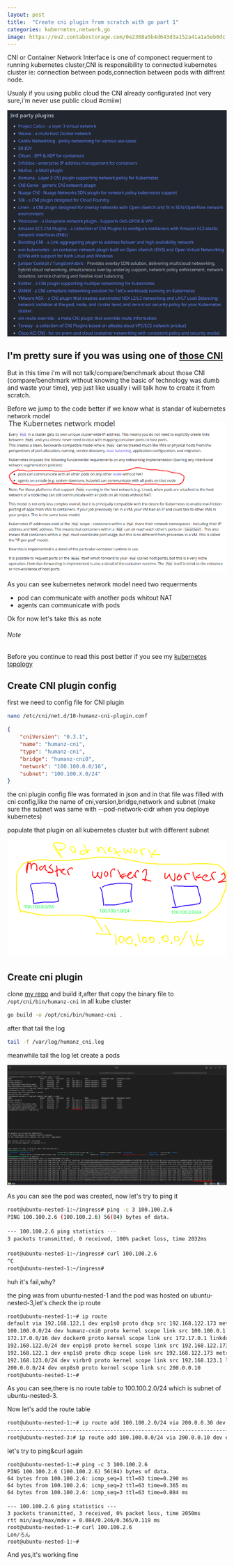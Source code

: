 ```yaml
---
layout: post
title:  "Create cni plugin from scratch with go part 1"
categories: kubernetes,network,go
image: https://eu2.contabostorage.com/0e2368a5b4d643d3a152a41a1a5eb0dc:kano/FnDQZKLaEAEH2mc.jpeg
---
```

CNI or Container Network Interface is one of componect requerment to running kubernetes cluster,CNI is responsibility to connected kubernetes cluster ie: connection between pods,connection between pods with diffrent node.

Usualy if you using public cloud the CNI already configurated (not very sure,i'm never use public cloud #cmiiw)

![1.png](../../assets/img/kubernetes/cni/1.png)

I'm pretty sure if you was using one of [those CNI](https://github.com/containernetworking/cni#3rd-party-plugins)
--------------------------------

But in this time i'm will not talk/compare/benchmark about those CNI (compare/benchmark without knowing the basic of technology was dumb and waste your time), yep just like usually i will talk how to create it from scratch.

Before we jump to the code better if we know what is standar of kubernetes network model  
![2.png](../../assets/img/kubernetes/cni/2.png)

As you can see kubernetes network model need two requerments

- pod can communicate with another pods whitout NAT 
- agents can communicate with pods

Ok for now let's take this as note

###### Note
Before you continue to read this post better if you see my [kubernetes topology](https://github.com/JustHumanz/Kube-dojo/blob/master/Kube-init.md#topology)


## Create CNI plugin config
first we need to config file for CNI plugin

```bash
nano /etc/cni/net.d/10-humanz-cni-plugin.conf
```

```json
{
    "cniVersion": "0.3.1",
    "name": "humanz-cni",
    "type": "humanz-cni",
    "bridge": "humanz-cni0",
    "network": "100.100.0.0/16",
    "subnet": "100.100.X.0/24"
}
```
the cni plugin config file was formated in json and in that file was filled with cni config,like the name of cni,version,bridge,network and subnet (make sure the subnet was same with --pod-network-cidr when you deploye kubernetes)

populate that plugin on all kubernetes cluster but with different subnet

![3.png](../../assets/img/kubernetes/cni/3.png)


## Create cni plugin
clone [my repo](https://github.com/JustHumanz/Kube-dojo/tree/master/Network/CNI) and build it,after that copy the binary file to `/opt/cni/bin/humanz-cni` in all kube cluster

```bash
go build -o /opt/cni/bin/humanz-cni .
```

after that tail the log 
```bash
tail -f /var/log/humanz_cni.log
```

meanwhile tail the log let create a pods

![4.png](../../assets/img/kubernetes/cni/4.png)

As you can see the pod was created, now let's try to ping it

```bash
root@ubuntu-nested-1:~/ingress# ping -c 3 100.100.2.6
PING 100.100.2.6 (100.100.2.6) 56(84) bytes of data.

--- 100.100.2.6 ping statistics ---
3 packets transmitted, 0 received, 100% packet loss, time 2032ms

root@ubuntu-nested-1:~/ingress# curl 100.100.2.6
^C
root@ubuntu-nested-1:~/ingress#
```

huh it's fail,why?

the ping was from ubuntu-nested-1 and the pod was hosted on ubuntu-nested-3,let's check the ip route

```bash
root@ubuntu-nested-1:~# ip route
default via 192.168.122.1 dev enp1s0 proto dhcp src 192.168.122.173 metric 100 
100.100.0.0/24 dev humanz-cni0 proto kernel scope link src 100.100.0.1 
172.17.0.0/16 dev docker0 proto kernel scope link src 172.17.0.1 linkdown 
192.168.122.0/24 dev enp1s0 proto kernel scope link src 192.168.122.173 
192.168.122.1 dev enp1s0 proto dhcp scope link src 192.168.122.173 metric 100 
192.168.123.0/24 dev virbr0 proto kernel scope link src 192.168.123.1 linkdown 
200.0.0.0/24 dev enp8s0 proto kernel scope link src 200.0.0.10 
root@ubuntu-nested-1:~#
```

As you can see,there is no route table to 100.100.2.0/24 which is subnet of ubuntu-nested-3.


Now let's add the route table
```bash
root@ubuntu-nested-1:~# ip route add 100.100.2.0/24 via 200.0.0.30 dev enp8s0
------------------------------------------------------------------------
root@ubuntu-nested-3:# ip route add 100.100.0.0/24 via 200.0.0.10 dev enp3s0
```

let's try to ping&curl again
```
root@ubuntu-nested-1:~# ping -c 3 100.100.2.6
PING 100.100.2.6 (100.100.2.6) 56(84) bytes of data.
64 bytes from 100.100.2.6: icmp_seq=1 ttl=63 time=0.290 ms
64 bytes from 100.100.2.6: icmp_seq=2 ttl=63 time=0.365 ms
64 bytes from 100.100.2.6: icmp_seq=3 ttl=63 time=0.084 ms

--- 100.100.2.6 ping statistics ---
3 packets transmitted, 3 received, 0% packet loss, time 2050ms
rtt min/avg/max/mdev = 0.084/0.246/0.365/0.119 ms
root@ubuntu-nested-1:~# curl 100.100.2.6
Lon/ろん
root@ubuntu-nested-1:~#
```

And yes,it's working fine